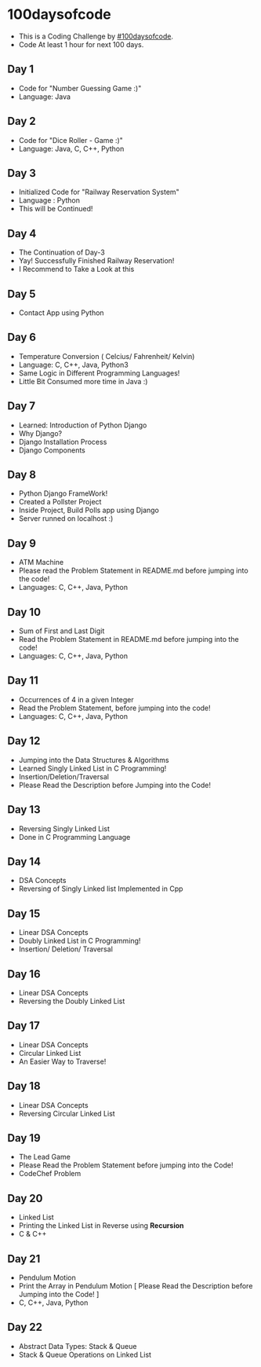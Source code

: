 # 100daysofcode
- This is a Coding Challenge by [#100daysofcode](https://www.100daysofcode.com/).
- Code At least 1 hour for next 100 days.

## Day 1
- Code for "Number Guessing Game :)"
- Language: Java

## Day 2
- Code for "Dice Roller - Game :)" 
- Language: Java, C, C++, Python

## Day 3
- Initialized Code for "Railway Reservation System"
- Language : Python
- This will be Continued!

## Day 4
- The Continuation of Day-3
- Yay! Successfully Finished Railway Reservation!
- I Recommend to Take a Look at this

## Day 5
- Contact App using Python

## Day 6
- Temperature Conversion ( Celcius/ Fahrenheit/ Kelvin)
- Language: C, C++, Java, Python3
- Same Logic in Different Programming Languages!
- Little Bit Consumed more time in Java :)

## Day 7
- Learned: Introduction of Python Django
- Why Django?
- Django Installation Process
- Django Components

## Day 8
- Python Django FrameWork!
- Created a Pollster Project
- Inside Project, Build Polls app using Django
- Server runned on localhost :)

## Day 9
- ATM Machine
- Please read the Problem Statement in README.md before jumping into the code!
- Languages: C, C++, Java, Python

## Day 10
- Sum of First and Last Digit
- Read the Problem Statement in README.md before jumping into the code!
- Languages: C, C++, Java, Python

## Day 11
- Occurrences of 4 in a given Integer
- Read the Problem Statement, before jumping into the code!
- Languages: C, C++, Java, Python

## Day 12
- Jumping into the Data Structures & Algorithms
- Learned Singly Linked List in C Programming!
- Insertion/Deletion/Traversal
- Please Read the Description before Jumping into the Code!

## Day 13
- Reversing Singly Linked List
- Done in C Programming Language

## Day 14
- DSA Concepts
- Reversing of Singly Linked list Implemented in Cpp

## Day 15
- Linear DSA Concepts
- Doubly Linked List in C Programming!
- Insertion/ Deletion/ Traversal

## Day 16
- Linear DSA Concepts
- Reversing the Doubly Linked List

## Day 17
- Linear DSA Concepts
- Circular Linked List
- An Easier Way to Traverse!

## Day 18
- Linear DSA Concepts
- Reversing Circular Linked List

## Day 19
- The Lead Game
- Please Read the Problem Statement before jumping into the Code!
- CodeChef Problem

## Day 20
- Linked List
- Printing the Linked List in Reverse using <strong>Recursion</strong>
- C & C++

## Day 21
- Pendulum Motion
- Print the Array in Pendulum Motion [ Please Read the Description before Jumping into the Code! ]
- C, C++, Java, Python

## Day 22
- Abstract Data Types: Stack & Queue
- Stack & Queue Operations on Linked List